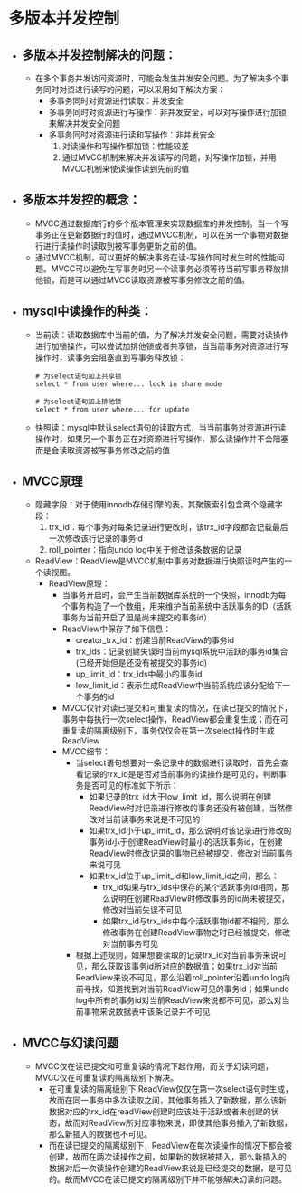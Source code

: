 # 多版本并发控制
* ## 多版本并发控制解决的问题：
    * 在多个事务并发访问资源时，可能会发生并发安全问题。为了解决多个事务同时对资进行读写的问题，可以采用如下解决方案：
      * 多事务同时对资源进行读取：并发安全
      * 多事务同时对资源进行写操作：非并发安全，可以对写操作进行加锁来解决并发安全问题
      * 多事务同时对资源进行读和写操作：非并发安全
        1. 对读操作和写操作都加锁：性能较差
        2. 通过MVCC机制来解决并发读写的问题，对写操作加锁，并用MVCC机制来使读操作读到先前的值
* ## 多版本并发控的概念：
  * MVCC通过数据库行的多个版本管理来实现数据库的并发控制。当一个写事务正在更新数据行的值时，通过MVCC机制，可以在另一个事物对数据行进行读操作时读取到被写事务更新之前的值。
  * 通过MVCC机制，可以更好的解决事务在读-写操作同时发生时的性能问题。MVCC可以避免在写事务时另一个读事务必须等待当前写事务释放排他锁，而是可以通过MVCC读取资源被写事务修改之前的值。

* ## mysql中读操作的种类：
  * 当前读：读取数据库中当前的值，为了解决并发安全问题，需要对读操作进行加锁操作，可以尝试加排他锁或者共享锁，当当前事务对资源进行写操作时，读事务会阻塞直到写事务释放锁：
    ```mysql
    # 为select语句加上共享锁
    select * from user where... lock in share mode

    # 为select语句加上排他锁
    select * from user where... for update
    ```
  * 快照读：mysql中默认select语句的读取方式，当当前事务对资源进行读操作时，如果另一个事务正在对资源进行写操作，那么读操作并不会阻塞而是会读取资源被写事务修改之前的值
  
* ## MVCC原理
  * 隐藏字段：对于使用innodb存储引擎的表，其聚簇索引包含两个隐藏字段：
    1. trx_id：每个事务对每条记录进行更改时，该trx_id字段都会记载最后一次修改该行记录的事务id
    2. roll_pointer：指向undo log中关于修改该条数据的记录
  * ReadView：ReadView是MVCC机制中事务对数据进行快照读时产生的一个读视图。
    * ReadView原理：
      * 当事务开启时，会产生当前数据库系统的一个快照，innodb为每个事务构造了一个数组，用来维护当前系统中活跃事务的ID（活跃事务为当前开启了但是尚未提交的事务id）
      * ReadView中保存了如下信息：
        * creator_trx_id：创建当前ReadView的事务id
        * trx_ids：记录创建失误时当前mysql系统中活跃的事务id集合(已经开始但是还没有被提交的事务id)
        * up_limit_id：trx_ids中最小的事务id
        * low_limit_id：表示生成ReadView中当前系统应该分配给下一个事务的id
      * MVCC仅针对读已提交和可重复读的情况，在读已提交的情况下，事务中每执行一次select操作，ReadView都会重复生成；而在可重复读的隔离级别下，事务仅仅会在第一次select操作时生成ReadView
      * MVCC细节：
        * 当select语句想要对一条记录中的数据进行读取时，首先会查看记录的trx_id是是否对当前事务的读操作是可见的，判断事务是否可见的标准如下所示：
          * 如果记录的trx_id大于low_limit_id，那么说明在创建ReadView时对记录进行修改的事务还没有被创建，当然修改对当前读事务来说是不可见的
          * 如果trx_id小于up_limit_id，那么说明对该记录进行修改的事务id小于创建ReadView时最小的活跃事务id，在创建ReadView时修改记录的事物已经被提交，修改对当前事务来说可见
          * 如果trx_id位于up_limit_id和low_limit_id之间，那么：
            * trx_id如果与trx_ids中保存的某个活跃事务id相同，那么说明在创建ReadView时修改事务的id尚未被提交，修改对当前失误不可见
            * 如果trx_id与trx_ids中每个活跃事物id都不相同，那么修改事务在创建ReadView事物之时已经被提交，修改对当前事务可见
        * 根据上述规则，如果想要读取的记录trx_id对当前事务来说可见，那么获取该事务id所对应的数据值；如果trx_id对当前ReadView来说不可见，那么沿着roll_pointer沿着undo log向前寻找，知道找到对当前ReadView可见的事务id；如果undo log中所有的事务id对当前ReadView来说都不可见，那么对当前事物来说数据表中该条记录并不可见

* ## MVCC与幻读问题
  * MVCC仅在读已提交和可重复读的情况下起作用，而关于幻读问题，MVCC仅在可重复读的隔离级别下解决。
    *  在可重复读的隔离级别下,ReadView仅仅在第一次select语句时生成，故而在同一事务中多次读取之间，其他事务插入了新数据，那么该新数据对应的trx_id在readView创建时应该处于活跃或者未创建的状态，故而对ReadView所对应事物来说，即使其他事务插入了新数据，那么新插入的数据也不可见。
    *  而在读已提交的隔离级别下，ReadView在每次读操作的情况下都会被创建，故而在两次读操作之间，如果新的数据被插入，那么新插入的数据对后一次读操作创建的ReadView来说是已经提交的数据，是可见的。故而MVCC在读已提交的隔离级别下并不能够解决幻读的问题。